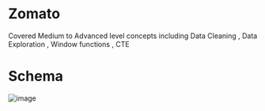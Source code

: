 # Zomato
Covered Medium to Advanced level concepts including Data Cleaning , Data Exploration , Window functions , CTE 

# Schema 

![image](https://github.com/user-attachments/assets/d3071d86-1612-4cf4-8f79-a6cbaaf328c8)
